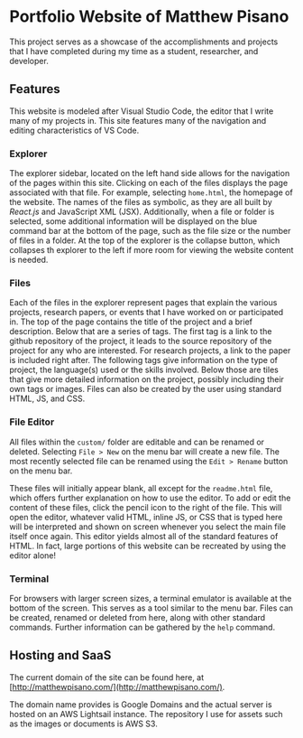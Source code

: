 # Portfolio Website of Matthew Pisano

This project serves as a showcase of the accomplishments and projects that
I have completed during my time as a student, researcher, and developer.

## Features

This website is modeled after Visual Studio Code, the editor that I
write many of my projects in.  This site features many of the navigation and
editing characteristics of VS Code.

### Explorer

The explorer sidebar, located on the left hand side allows for the
navigation of the pages within this site.  Clicking on each of the files
displays the page associated with that file.  For example, selecting `home.html`,
the homepage of the website.  The names of the files as symbolic, as they are all
built by *React.js* and JavaScript XML (JSX).  Additionally, when a file or folder
is selected, some additional information will be displayed on the blue command bar
at the bottom of the page, such as the file size or the number of files in a folder.
At the top of the explorer is the collapse button, which collapses th explorer to the
left if more room for viewing the website content is needed.

### Files

Each of the files in the explorer represent pages that explain the various projects,
research papers, or events that I have worked on or participated in.  The top of the 
page contains the title of the project and a brief description.  Below that are a 
series of tags.  The first tag is a link to the github repository of the project,
it leads to the source repository of the project for any who are interested.  For
research projects, a link to the paper is included right after.  The following tags
give information on the type of project, the language(s) used or the skills involved.
Below those are tiles that give more detailed information on the project, possibly
including their own tags or images.  Files can also be created by the user using 
standard HTML, JS, and CSS.

### File Editor

All files within the `custom/` folder are editable and can be renamed or deleted.
Selecting `File > New` on the menu bar will create a new file.  The most recently
selected file can be renamed using the `Edit > Rename` button on the menu bar.

These files will initially appear blank, all except for the `readme.html` file,
which offers further explanation on how to use the editor.  To add or edit the
content of these files, click the pencil icon to the right of the file.  This will
open the editor, whatever valid HTML, inline JS, or CSS that is typed here will
be interpreted and shown on screen whenever you select the main file itself once again.
This editor yields almost all of the standard features of HTML.  In fact, large portions
of this website can be recreated by using the editor alone!

### Terminal

For browsers with larger screen sizes, a terminal emulator is available at the bottom of
the screen.  This serves as a tool similar to the menu bar.  Files can be created, renamed
or deleted from here, along with other standard commands.  Further information can
be gathered by the `help` command.

## Hosting and SaaS

The current domain of the site can be found here, at
[http://matthewpisano.com/](http://matthewpisano.com/).

The domain name provides is Google Domains and the actual server is hosted on
an AWS Lightsail instance.  The repository I use for assets such as the images or
documents is AWS S3.